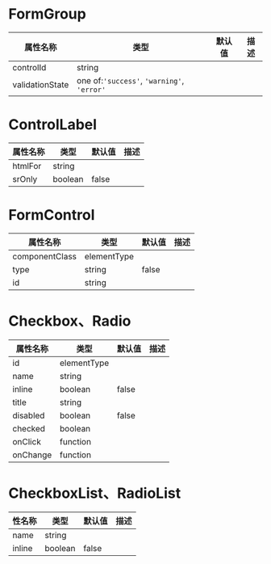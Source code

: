 # FormGroup

属性名称            | 类型                                         | 默认值 | 描述
--------------- | ------------------------------------------ | --- | --
controlId       | string                                     |     |
validationState | one of:`'success'`, `'warning'`, `'error'` |     |

# ControlLabel

属性名称    | 类型      | 默认值   | 描述
------- | ------- | ----- | --
htmlFor | string  |       |
srOnly  | boolean | false |

# FormControl

属性名称           | 类型          | 默认值   | 描述
-------------- | ----------- | ----- | --
componentClass | elementType |       |
type           | string      | false |
id             | string      |       |

# Checkbox、Radio

属性名称     | 类型          | 默认值   | 描述
-------- | ----------- | ----- | --
id       | elementType |       |
name     | string      |       |
inline   | boolean     | false |
title    | string      |       |
disabled | boolean     | false |
checked  | boolean     |       |
onClick  | function    |       |
onChange | function    |       |

# CheckboxList、RadioList

性名称    | 类型      | 默认值   | 描述
------ | ------- | ----- | --
name   | string  |       |
inline | boolean | false |
